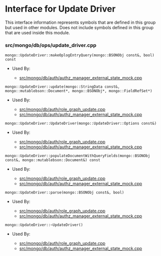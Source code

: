 
# Interface for Update Driver
This interface information represents symbols that are defined in this group but used in other modules.  Does not include symbols defined in this group that are used inside this module.

### src/mongo/db/ops/update\_driver.cpp

<div></div>

    mongo::UpdateDriver::makeOplogEntryQuery(mongo::BSONObj const&, bool) const

- Used By:

    - [src/mongo/db/auth/authz\_manager\_external\_state\_mock.cpp](../../../../security/authorization)

<div></div>

    mongo::UpdateDriver::update(mongo::StringData const&, mongo::mutablebson::Document*, mongo::BSONObj*, mongo::FieldRefSet*)

- Used By:

    - [src/mongo/db/auth/role\_graph\_update.cpp](../../../../security/authorization)
    - [src/mongo/db/auth/authz\_manager\_external\_state\_mock.cpp](../../../../security/authorization)

<div></div>

    mongo::UpdateDriver::UpdateDriver(mongo::UpdateDriver::Options const&)

- Used By:

    - [src/mongo/db/auth/role\_graph\_update.cpp](../../../../security/authorization)
    - [src/mongo/db/auth/authz\_manager\_external\_state\_mock.cpp](../../../../security/authorization)

<div></div>

    mongo::UpdateDriver::populateDocumentWithQueryFields(mongo::BSONObj const&, mongo::mutablebson::Document&) const

- Used By:

    - [src/mongo/db/auth/role\_graph\_update.cpp](../../../../security/authorization)
    - [src/mongo/db/auth/authz\_manager\_external\_state\_mock.cpp](../../../../security/authorization)

<div></div>

    mongo::UpdateDriver::parse(mongo::BSONObj const&, bool)

- Used By:

    - [src/mongo/db/auth/role\_graph\_update.cpp](../../../../security/authorization)
    - [src/mongo/db/auth/authz\_manager\_external\_state\_mock.cpp](../../../../security/authorization)

<div></div>

    mongo::UpdateDriver::~UpdateDriver()

- Used By:

    - [src/mongo/db/auth/role\_graph\_update.cpp](../../../../security/authorization)
    - [src/mongo/db/auth/authz\_manager\_external\_state\_mock.cpp](../../../../security/authorization)
